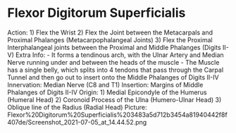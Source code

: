 # Flexor Digitorum Superficialis

Action: 1) Flex the Wrist                                2) Flex the Joint between the Metacarpals and Proximal Phalanges (Metacarpophalangeal Joints)                                               3) Flex the Proximal Interphalangeal joints between the Proximal and Middle Phalanges (Digits II-V)
Extra Info: - It forms a tendinous arch, with the Ulnar Artery and Median Nerve running under and between the heads of the muscle                                          - The Muscle has a single belly, which splits into 4 tendons that pass through the Carpal Tunnel and then go out to insert onto the Middle Phalanges of Digits II-IV
Innervation: Median Nerve (C8 and T1)
Insertion: Margins of Middle Phalanges of Digits II-IV
Origin: 1) Medial Epicondyle of the Humerus (Humeral Head)                                        2) Coronoid Process of the Ulna (Humero-Ulnar Head)                                          3) Oblique line of the Radius (Radial Head)
Picture: Flexor%20Digitorum%20Superficialis%203483a5d712b3454a81940442f8f407de/Screenshot_2021-07-05_at_14.44.52.png